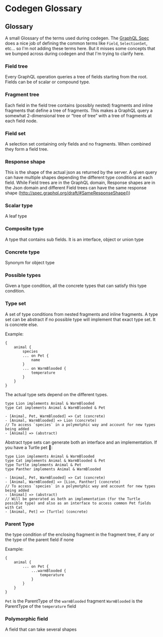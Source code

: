 # Codegen Glossary

## Glossary

A small Glossary of the terms used during codegen. The [GraphQL Spec](https://spec.graphql.org/draft/) does a nice job of defining the common terms like `Field`, `SelectionSet`, etc... so I'm not adding these terms here. But it misses some concepts that we bumped across during codegen and that I'm trying to clarify here.


### Field tree

Every GraphQL operation queries a tree of fields starting from the root. Fields can be of scalar or compound type.


### Fragment tree

Each field in the field tree contains (possibly nested) fragments and inline fragments that define a tree of fragments. This makes a GraphQL query a somewhat 2-dimensional tree or “tree of tree” with a tree of fragments at each field node.


### Field set

A selection set containing only fields and no fragments. When combined they form a field tree.


### Response shape

This is the shape of the actual json as returned by the server. A given query can have multiple shapes depending the different type conditions at each field. While Field trees are in the GraphQL domain, Response shapes are in the Json domain and different Field trees can have the same response shape (http://spec.graphql.org/draft/#SameResponseShape())


### Scalar type

A leaf type


### Composite type

A type that contains sub fields. It is an interface, object or union type


### Concrete type

Synonym for object type


### Possible types

Given a type condition, all the concrete types that can satisfy this type condition.


### Type set

A set of type conditions from nested fragments and inline fragments. A type set can be abstract if no possible type will implement that exact type set. It is concrete else.

Example:

```
{
    animal {
        species
        ... on Pet {
            name
        }
        ... on WarmBlooded {
            temperature
        }
    }
}
```

The actual type sets depend on the different types. 

```
type Lion implements Animal & WarmBlooded
type Cat implements Animal & WarmBlooded & Pet

- [Animal, Pet, WarmBlooded] => Cat (concrete)
- [Animal, WarmBlooded] => Lion (concrete)
// To access `species` in a polymotphic way and account for new types being added
- [Animal] => (abstract)
```

Abstract type sets can generate both an interface and an implementation. If you have a Turtle pet 🐢:

```
type Lion implements Animal & WarmBlooded
type Cat implements Animal & WarmBlooded & Pet
type Turtle implements Animal & Pet
type Panther implements Animal & WarmBlooded

- [Animal, Pet, WarmBlooded] => Cat (concrete)
- [Animal, WarmBlooded] => [Lion, Panther] (concrete)
// To access `species` in a polymotphic way and account for new types being added
- [Animal] => (abstract)
// Will be generated as both an implementation (for the Turtle possible type) and also as an interface to access common Pet fields with Cat
- [Animal, Pet] => [Turtle] (concrete)
```



### Parent Type

the type condition of the enclosing fragment in the fragment tree, if any or the type of the parent field if none

Example:

```
{
    animal {
        ... on Pet {
            ...warmBlooded {
                temperature
            }
        }
    }
}
```

`Pet` is the ParentType of the `warmBlooded` fragment
`WarmBlooded` is the ParentType of the `temperature` field



### Polymorphic field

A field that can take several shapes
